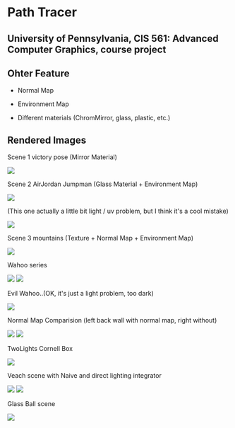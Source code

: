 Path Tracer
======================

University of Pennsylvania, CIS 561: Advanced Computer Graphics, course project
------------


Ohter Feature
------------

- Normal Map

- Environment Map 

- Different materials (ChromMirror, glass, plastic, etc.)


Rendered Images
------------

Scene 1 victory pose (Mirror Material)

![](./53_900MIS_5recur.png) 



Scene 2 AirJordan Jumpman (Glass Material + Environment Map)

![](./63_4.png)

(This one actually a little bit light / uv problem, but I think it's a cool mistake)

![](./63.png)



Scene 3 mountains (Texture + Normal Map + Environment Map)

![](./64_eta_1.5.png.png)



Wahoo series

![](./55_2.png)  ![](./55.png)


Evil Wahoo..(OK, it's just a light problem, too dark)

![](./54_uvProblem.png)



Normal Map Comparision (left back wall with normal map, right without)

![](./57_100MISWithNormalMap.png)  ![](./57_100MIS.png)



TwoLights Cornell Box

![](./52_5Recursion.png)



Veach scene with Naive and direct lighting integrator

![](./5_900Naive_Veach.png)   ![](./5_900Direct_Veach.png) 


Glass Ball scene

![](./64_eta_1.5.png.png)




